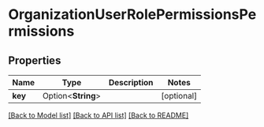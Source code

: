 # OrganizationUserRolePermissionsPermissions

## Properties

Name | Type | Description | Notes
------------ | ------------- | ------------- | -------------
**key** | Option<**String**> |  | [optional]

[[Back to Model list]](../README.md#documentation-for-models) [[Back to API list]](../README.md#documentation-for-api-endpoints) [[Back to README]](../README.md)


